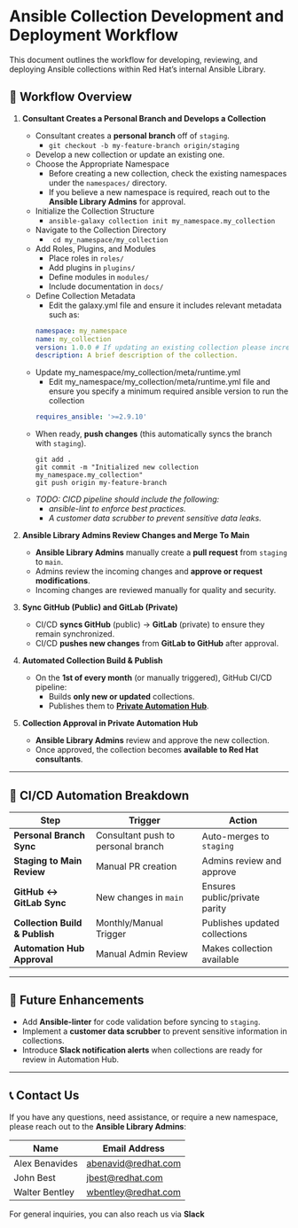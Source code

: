 # Ansible Collection Development and Deployment Workflow

This document outlines the workflow for developing, reviewing, and deploying Ansible collections within Red Hat’s internal Ansible Library.

## 🚀 Workflow Overview

1. **Consultant Creates a Personal Branch and Develops a Collection**  
   - Consultant creates a **personal branch** off of `staging`.
        -  ``` git checkout -b my-feature-branch origin/staging ```
   - Develop a new collection or update an existing one.
   - Choose the Appropriate Namespace
        - Before creating a new collection, check the existing namespaces under the `namespaces/` directory.  
        - If you believe a new namespace is required, reach out to the **Ansible Library Admins** for approval.
    - Initialize the Collection Structure
        -  ```ansible-galaxy collection init my_namespace.my_collection```
    - Navigate to the Collection Directory
        - ``` cd my_namespace/my_collection```
    - Add Roles, Plugins, and Modules
        - Place roles in `roles/`
        - Add plugins in `plugins/`
        - Define modules in `modules/`
        - Include documentation in `docs/`
    - Define Collection Metadata
        - Edit the galaxy.yml file and ensure it includes relevant metadata such as:
        ``` yaml
        namespace: my_namespace
        name: my_collection
        version: 1.0.0 # If updating an existing collection please increment the version to not cause any breaks
        description: A brief description of the collection.
        ```
    - Update my_namespace/my_collection/meta/runtime.yml
        - Edit my_namespace/my_collection/meta/runtime.yml file and ensure you specify a minimum required ansible version to run the collection
        ``` yaml
        requires_ansible: '>=2.9.10'
        ```
   - When ready, **push changes** (this automatically syncs the branch with `staging`).
        ```
        git add .
        git commit -m "Initialized new collection my_namespace.my_collection"
        git push origin my-feature-branch
        ```
   - *TODO: CICD pipeline should include the following:*
        - *ansible-lint to enforce best practices.*
        - *A customer data scrubber to prevent sensitive data leaks.*

2. **Ansible Library Admins Review Changes and Merge To Main**  
   - **Ansible Library Admins** manually create a **pull request** from `staging` to `main`.
   - Admins review the incoming changes and **approve or request modifications**.
   - Incoming changes are reviewed manually for quality and security.

3. **Sync GitHub (Public) and GitLab (Private)**  
   - CI/CD **syncs GitHub** (public) → **GitLab** (private) to ensure they  remain synchronized.
   - CI/CD **pushes new changes** from **GitLab to GitHub** after approval.

4. **Automated Collection Build & Publish**  
   - On the **1st of every month** (or manually triggered), GitHub CI/CD pipeline:
     - Builds **only new or updated** collections.
     - Publishes them to **[Private Automation Hub](https://platform.cus-l3n9so.aws.ansiblecloud.redhat.com/content/collections?page=1&perPage=10&sort=name)**.

5. **Collection Approval in Private Automation Hub**  
   - **Ansible Library Admins** review and approve the new collection.
   - Once approved, the collection becomes **available to Red Hat consultants**.

---

## 🔄 CI/CD Automation Breakdown

| Step | Trigger | Action |
|------|---------|--------|
| **Personal Branch Sync** | Consultant push to personal branch | Auto-merges to `staging` |
| **Staging to Main Review** | Manual PR creation | Admins review and approve |
| **GitHub ↔ GitLab Sync** | New changes in `main` | Ensures public/private parity |
| **Collection Build & Publish** | Monthly/Manual Trigger | Publishes updated collections |
| **Automation Hub Approval** | Manual Admin Review | Makes collection available |

---

## 🔧 Future Enhancements
- Add **Ansible-linter** for code validation before syncing to `staging`.
- Implement a **customer data scrubber** to prevent sensitive information in collections.
- Introduce **Slack notification alerts** when collections are ready for review in Automation Hub.

---

## 📞 Contact Us

If you have any questions, need assistance, or require a new namespace, please reach out to the **Ansible Library Admins**:

| Name            | Email Address           |
|----------------|------------------------|
| Alex Benavides | abenavid@redhat.com  |
| John Best      | jbest@redhat.com     |
| Walter Bentley | wbentley@redhat.com  |

For general inquiries, you can also reach us via **Slack**